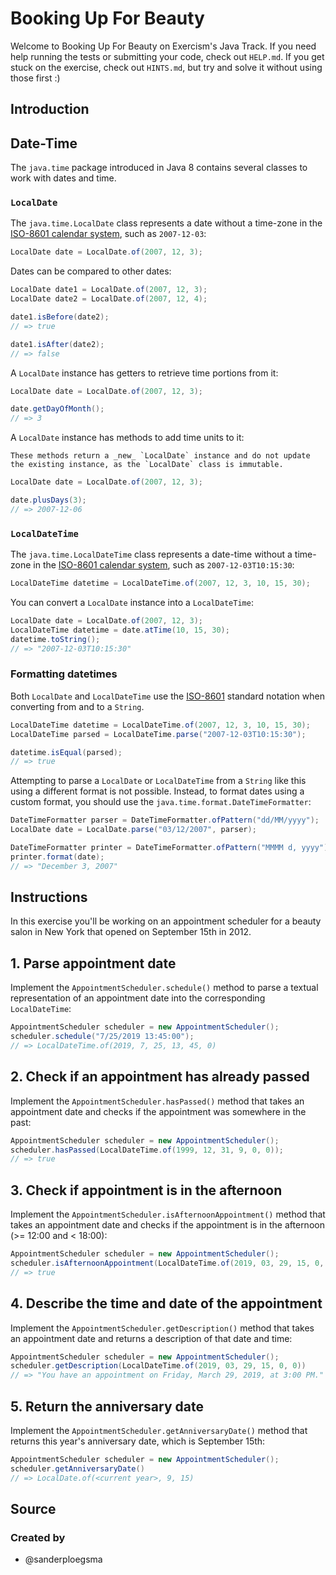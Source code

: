 # Booking Up For Beauty

Welcome to Booking Up For Beauty on Exercism's Java Track.
If you need help running the tests or submitting your code, check out `HELP.md`.
If you get stuck on the exercise, check out `HINTS.md`, but try and solve it without using those first :)

## Introduction

## Date-Time

The `java.time` package introduced in Java 8 contains several classes to work with dates and time.

### `LocalDate`

The `java.time.LocalDate` class represents a date without a time-zone in the [ISO-8601 calendar system][iso-8601], such as `2007-12-03`:

```java
LocalDate date = LocalDate.of(2007, 12, 3);
```

Dates can be compared to other dates:

```java
LocalDate date1 = LocalDate.of(2007, 12, 3);
LocalDate date2 = LocalDate.of(2007, 12, 4);

date1.isBefore(date2);
// => true

date1.isAfter(date2);
// => false
```

A `LocalDate` instance has getters to retrieve time portions from it:

```java
LocalDate date = LocalDate.of(2007, 12, 3);

date.getDayOfMonth();
// => 3
```

A `LocalDate` instance has methods to add time units to it:

```exercism/note
These methods return a _new_ `LocalDate` instance and do not update the existing instance, as the `LocalDate` class is immutable.
```

```java
LocalDate date = LocalDate.of(2007, 12, 3);

date.plusDays(3);
// => 2007-12-06
```

### `LocalDateTime`

The `java.time.LocalDateTime` class represents a date-time without a time-zone in the [ISO-8601 calendar system][iso-8601], such as `2007-12-03T10:15:30`:

```java
LocalDateTime datetime = LocalDateTime.of(2007, 12, 3, 10, 15, 30);
```

You can convert a `LocalDate` instance into a `LocalDateTime`:

```java
LocalDate date = LocalDate.of(2007, 12, 3);
LocalDateTime datetime = date.atTime(10, 15, 30);
datetime.toString();
// => "2007-12-03T10:15:30"
```

### Formatting datetimes

Both `LocalDate` and `LocalDateTime` use the [ISO-8601][iso-8601] standard notation when converting from and to a `String`.

```java
LocalDateTime datetime = LocalDateTime.of(2007, 12, 3, 10, 15, 30);
LocalDateTime parsed = LocalDateTime.parse("2007-12-03T10:15:30");

datetime.isEqual(parsed);
// => true
```

Attempting to parse a `LocalDate` or `LocalDateTime` from a `String` like this using a different format is not possible.
Instead, to format dates using a custom format, you should use the `java.time.format.DateTimeFormatter`:

```java
DateTimeFormatter parser = DateTimeFormatter.ofPattern("dd/MM/yyyy");
LocalDate date = LocalDate.parse("03/12/2007", parser);

DateTimeFormatter printer = DateTimeFormatter.ofPattern("MMMM d, yyyy");
printer.format(date);
// => "December 3, 2007"
```

[iso-8601]: https://en.wikipedia.org/wiki/ISO_8601

## Instructions

In this exercise you'll be working on an appointment scheduler for a beauty salon in New York that opened on September 15th in 2012.

## 1. Parse appointment date

Implement the `AppointmentScheduler.schedule()` method to parse a textual representation of an appointment date into the corresponding `LocalDateTime`:

```java
AppointmentScheduler scheduler = new AppointmentScheduler();
scheduler.schedule("7/25/2019 13:45:00");
// => LocalDateTime.of(2019, 7, 25, 13, 45, 0)
```

## 2. Check if an appointment has already passed

Implement the `AppointmentScheduler.hasPassed()` method that takes an appointment date and checks if the appointment was somewhere in the past:

```java
AppointmentScheduler scheduler = new AppointmentScheduler();
scheduler.hasPassed(LocalDateTime.of(1999, 12, 31, 9, 0, 0));
// => true
```

## 3. Check if appointment is in the afternoon

Implement the `AppointmentScheduler.isAfternoonAppointment()` method that takes an appointment date and checks if the appointment is in the afternoon (>= 12:00 and < 18:00):

```java
AppointmentScheduler scheduler = new AppointmentScheduler();
scheduler.isAfternoonAppointment(LocalDateTime.of(2019, 03, 29, 15, 0, 0))
// => true
```

## 4. Describe the time and date of the appointment

Implement the `AppointmentScheduler.getDescription()` method that takes an appointment date and returns a description of that date and time:

```java
AppointmentScheduler scheduler = new AppointmentScheduler();
scheduler.getDescription(LocalDateTime.of(2019, 03, 29, 15, 0, 0))
// => "You have an appointment on Friday, March 29, 2019, at 3:00 PM."
```

## 5. Return the anniversary date

Implement the `AppointmentScheduler.getAnniversaryDate()` method that returns this year's anniversary date, which is September 15th:

```java
AppointmentScheduler scheduler = new AppointmentScheduler();
scheduler.getAnniversaryDate()
// => LocalDate.of(<current year>, 9, 15)
```

## Source

### Created by

- @sanderploegsma
